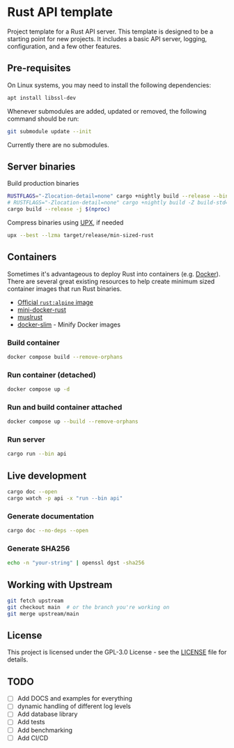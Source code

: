 # Rust API template

Project template for a Rust API server. This template is designed to be a starting point for new projects. It includes a basic API server, logging, configuration, and a few other features.

## Pre-requisites

On Linux systems, you may need to install the following dependencies:

```bash
apt install libssl-dev
```

Whenever submodules are added, updated or removed, the following command should be run:

```bash
git submodule update --init
```

Currently there are no submodules.

## Server binaries

Build production binaries

```bash
RUSTFLAGS="-Zlocation-detail=none" cargo +nightly build --release --bin api -j $(nproc)
# RUSTFLAGS="-Zlocation-detail=none" cargo +nightly build -Z build-std=std,panic_abort --target x86_64-apple-darwin --release
cargo build --release -j $(nproc)
```

Compress binaries using [UPX](https://github.com/upx/upx), if needed

```bash
upx --best --lzma target/release/min-sized-rust
```

## Containers

Sometimes it's advantageous to deploy Rust into containers
(e.g. [Docker](https://www.docker.com/)). There are several great existing resources to help
create minimum sized container images that run Rust binaries.

- [Official `rust:alpine` image](https://hub.docker.com/_/rust)
- [mini-docker-rust](https://github.com/kpcyrd/mini-docker-rust)
- [muslrust](https://github.com/clux/muslrust)
- [docker-slim](https://github.com/docker-slim/docker-slim) - Minify Docker images

### Build container

```bash
docker compose build --remove-orphans
```

### Run container (detached)

```bash
docker compose up -d
```

### Run and build container attached

```bash
docker compose up --build --remove-orphans
```

### Run server

```bash
cargo run --bin api
```

## Live development

```bash
cargo doc --open
cargo watch -p api -x "run --bin api"
```

### Generate documentation

```bash
cargo doc --no-deps --open
```

### Generate SHA256

```bash
echo -n "your-string" | openssl dgst -sha256
```

## Working with Upstream

```bash
git fetch upstream
git checkout main  # or the branch you're working on
git merge upstream/main
```

## License

This project is licensed under the GPL-3.0 License - see the [LICENSE](LICENSE) file for details.

## TODO

- [ ] Add DOCS and examples for everything
- [ ] dynamic handling of different log levels
- [ ] Add database library
- [ ] Add tests
- [ ] Add benchmarking
- [ ] Add CI/CD
